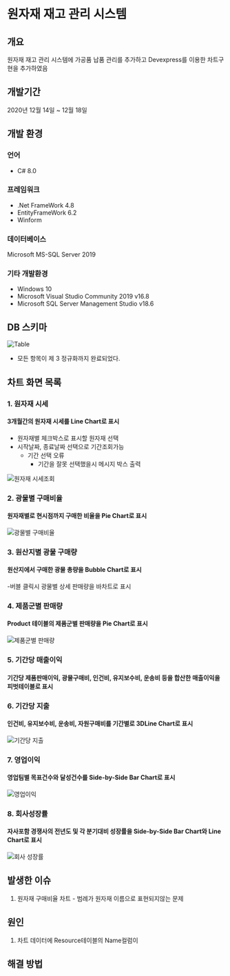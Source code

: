 # 원자재 재고 관리 시스템

## 개요

원자재 재고 관리 시스템에 가공품 납품 관리를 추가하고 Devexpress를 이용한 차트구현을 추가하였음

## 개발기간
2020년 12월 14일 ~ 12월 18일

## 개발 환경

### 언어
- C# 8.0

### 프레임워크
- .Net FrameWork 4.8
- EntityFrameWork 6.2
- Winform

### 데이터베이스
Microsoft MS-SQL Server 2019

### 기타 개발환경
- Windows 10
- Microsoft Visual Studio Community 2019 v16.8
- Microsoft SQL Server Management Studio v18.6

## DB 스키마

![Table](https://user-images.githubusercontent.com/74530618/102707618-f924a280-42df-11eb-9be1-14c2cc6cdd7f.jpg)

  - 모든 항목이 제 3 정규화까지 완료되었다.
  
## 차트 화면 목록
### 1. 원자재 시세

#### 3개월간의 원자재 시세를 Line Chart로 표시

- 원자재별 체크박스로 표시할 원자재 선택
- 시작날짜, 종료날짜 선택으로 기간조회가능
  - 기간 선택 오류
    - 기간을 잘못 선택했을시 메시지 박스 출력

![원자재 시세조회](https://user-images.githubusercontent.com/74530618/102707792-4d7c5200-42e1-11eb-822c-536a4af1ccd2.jpg)


### 2. 광물별 구매비율

#### 원자재별로 현시점까지 구매한 비율을 Pie Chart로 표시

![광물별 구매비율](https://user-images.githubusercontent.com/74530618/102707871-0a6eae80-42e2-11eb-8ac7-09f24ecedb0c.jpg)


### 3. 원산지별 광물 구매량

#### 원산지에서 구매한 광물 총량을 Bubble Chart로 표시

-버블 클릭시 광물별 상세 판매량을 바차트로 표시


### 4. 제품군별 판매량

#### Product 테이블의 제품군별 판매량을 Pie Chart로 표시

![제품군별 판매량](https://user-images.githubusercontent.com/74530618/102708008-1c048600-42e3-11eb-9eb8-a52e57e8c008.jpg)


### 5. 기간당 매출이익

#### 기간당 제품판매이익, 광물구매비, 인건비, 유지보수비, 운송비 등을 합산한 매출이익을 피벗테이블로 표시


### 6. 기간당 지출

#### 인건비, 유지보수비, 운송비, 자원구매비를 기간별로 3DLine Chart로 표시

![기간당 지출](https://user-images.githubusercontent.com/74530618/102708197-89fd7d00-42e4-11eb-8657-2b20810e12f3.jpg)


### 7. 영업이익

#### 영업팀별 목표건수와 달성건수를 Side-by-Side Bar Chart로 표시

![영업이익](https://user-images.githubusercontent.com/74530618/102708254-fc6e5d00-42e4-11eb-85bd-e1e346706f2c.jpg)


### 8. 회사성장률

#### 자사포함 경쟁사의 전년도 및 각 분기대비 성장률을 Side-by-Side Bar Chart와 Line Chart로 표시

![회사 성장률](https://user-images.githubusercontent.com/74530618/102708320-7b639580-42e5-11eb-8c9c-308972379d1c.jpg)

## 발생한 이슈
 1. 원자재 구매비율 차트 - 범례가 원자재 이름으로 표현되지않는 문제
 
## 원인
 1. 차트 데이터에 Resource테이블의 Name컬럼이 
## 해결 방법

